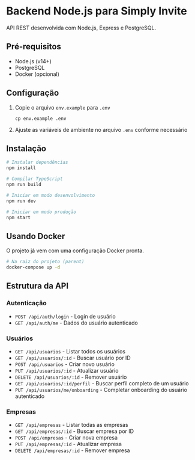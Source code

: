 # Backend Node.js para Simply Invite

API REST desenvolvida com Node.js, Express e PostgreSQL.

## Pré-requisitos

- Node.js (v14+)
- PostgreSQL
- Docker (opcional)

## Configuração

1. Copie o arquivo `env.example` para `.env`
   ```
   cp env.example .env
   ```

2. Ajuste as variáveis de ambiente no arquivo `.env` conforme necessário

## Instalação

```bash
# Instalar dependências
npm install

# Compilar TypeScript
npm run build

# Iniciar em modo desenvolvimento
npm run dev

# Iniciar em modo produção
npm start
```

## Usando Docker

O projeto já vem com uma configuração Docker pronta.

```bash
# Na raiz do projeto (parent)
docker-compose up -d
```

## Estrutura da API

### Autenticação

- `POST /api/auth/login` - Login de usuário
- `GET /api/auth/me` - Dados do usuário autenticado

### Usuários

- `GET /api/usuarios` - Listar todos os usuários
- `GET /api/usuarios/:id` - Buscar usuário por ID
- `POST /api/usuarios` - Criar novo usuário
- `PUT /api/usuarios/:id` - Atualizar usuário
- `DELETE /api/usuarios/:id` - Remover usuário
- `GET /api/usuarios/:id/perfil` - Buscar perfil completo de um usuário
- `PUT /api/usuarios/me/onboarding` - Completar onboarding do usuário autenticado

### Empresas

- `GET /api/empresas` - Listar todas as empresas
- `GET /api/empresas/:id` - Buscar empresa por ID
- `POST /api/empresas` - Criar nova empresa
- `PUT /api/empresas/:id` - Atualizar empresa
- `DELETE /api/empresas/:id` - Remover empresa 